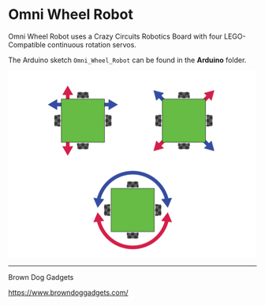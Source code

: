 # Omni Wheel Robot

Omni Wheel Robot uses a Crazy Circuits Robotics Board with four LEGO-Compatible continuous rotation servos.

The Arduino sketch `Omni_Wheel_Robot` can be found in the **Arduino** folder.


![](Diagrams/circuit-diagram.png)


---

Brown Dog Gadgets

https://www.browndoggadgets.com/

